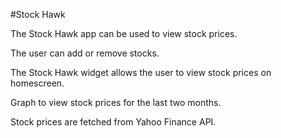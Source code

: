 #Stock Hawk

The Stock Hawk app can be used to view stock prices. 

The user can add or remove stocks. 

The Stock Hawk widget allows the user to view stock prices on homescreen.

Graph to view stock prices for the last two months.

Stock prices are fetched from Yahoo Finance API.
